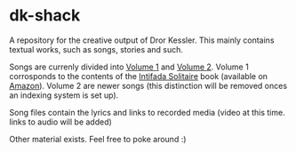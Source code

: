 # dk-shack

A repository for the creative output of Dror Kessler. This mainly contains textual works, such as songs, stories and such.

Songs are currenly divided into [Volume 1](vol1) and [Volume 2](vol2). 
Volume 1 corrosponds to the contents of the [Intifada Solitaire](vol1/other/en/Intifada%20Solitaire%20-%20Definition.md) book 
(available on [Amazon](https://www.amazon.co.uk/Intifada-Solitaire-Dror-Kessler/dp/9655723712)). 
Volume 2 are newer songs (this distinction will be removed onces an indexing system is set up).

Song files contain the lyrics and links to recorded media (video at this time. links to audio will be added)

Other material exists. Feel free to poke around :)
